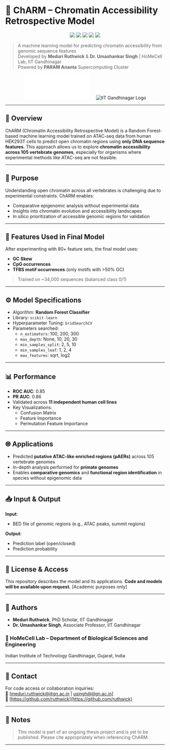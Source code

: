 # 🧬 ChARM – Chromatin Accessibility Retrospective Model

<p align="center">
  <img src="https://img.shields.io/badge/Language-Python-blue.svg">
  <img src="https://img.shields.io/badge/Model-RandomForest-success.svg">
  <img src="https://img.shields.io/badge/License-Available%20on%20Request-lightgrey.svg">
  <img src="https://img.shields.io/badge/Made%20with-PARAM%20Ananta-9cf.svg">
  <img src="https://img.shields.io/badge/Institution-IITGN-blueviolet.svg">
</p>

> A machine learning model for predicting chromatin accessibility from genomic sequence features  
> Developed by **Meduri Ruthwick** & **Dr. Umashankar Singh** | HoMeCell Lab, IIT Gandhinagar  
> Powered by **PARAM Ananta** Supercomputing Cluster 

<p align="center">
  <img src="https://github.com/Sympart/sympart/blob/main/Images/Logos/HoMeCell%20Lab%20Logo-TP.001.png" alt="HoMeCell Lab Logo" height="80"/>
  &nbsp;&nbsp;&nbsp;
  <img src="URL_TO_IITGN_LOGO" alt="IIT Gandhinagar Logo" height="80"/>
</p>

---

## 📌 Overview

ChARM (Chromatin Accessibility Retrospective Model) is a Random Forest-based machine learning model trained on ATAC-seq data from human HEK293T cells to predict open chromatin regions using **only DNA sequence features**. This approach allows us to explore **chromatin accessibility across 105 vertebrate genomes**, especially for organisms where experimental methods like ATAC-seq are not feasible.

---

## 🎯 Purpose

Understanding open chromatin across all vertebrates is challenging due to experimental constraints. ChARM enables:
- Comparative epigenomic analysis without experimental data
- Insights into chromatin evolution and accessibility landscapes
- In silico prioritization of accessible genomic regions for validation

---

## 🧠 Features Used in Final Model

After experimenting with 80+ feature sets, the final model uses:
- **GC Skew**
- **CpG occurrences**
- **TFBS motif occurrences** (only motifs with >50% GC)

> Trained on ~34,000 sequences (balanced class 0/1)

---

## ⚙️ Model Specifications

- Algorithm: **Random Forest Classifier**
- Library: `scikit-learn`
- Hyperparameter Tuning: `GridSearchCV`
- Parameters searched:
  - `n_estimators`: 100, 200, 300
  - `max_depth`: None, 10, 20, 30
  - `min_samples_split`: 2, 5, 10
  - `min_samples_leaf`: 1, 2, 4
  - `max_features`: sqrt, log2

---

## 📊 Performance

- **ROC AUC**: 0.85  
- **PR AUC**: 0.86  
- Validated across **11 independent human cell lines**
- Key Visualizations:
  - Confusion Matrix
  - Feature Importance
  - Permutation Feature Importance

---

## 🌐 Applications

- Predicted **putative ATAC-like enriched regions (pAERs)** across 105 vertebrate genomes
- In-depth analysis performed for **primate genomes**
- Enables **comparative genomics** and **functional region identification** in species without epigenomic data

---

## 📥 Input & Output

**Input**:  
- BED file of genomic regions (e.g., ATAC peaks, summit regions)

**Output**:  
- Prediction label (open/closed)
- Prediction probability

---

## 📜 License & Access

This repository describes the model and its applications. **Code and models will be available upon request.** [Academic purposes only]

---

## 👤 Authors

- **Meduri Ruthwick**, PhD Scholar, IIT Gandhinagar
- **Dr. Umashankar Singh**, Associate Professor, IIT Gandhinagar

### 🔬 HoMeCell Lab – Department of Biological Sciences and Engineering

Indian Institute of Technology Gandhinagar, Gujarat, India

---

## 📣 Contact

For code access or collaboration inquiries:\
📧 [[meduri.ruthwick@iitgn.ac.in](mailto\:meduri.ruthwick@iitgn.ac.in) | [usingh@iitgn.ac.in](mailto\:usingh@iitgn.ac.in)]\
🔗 [https://github.com/ruthwick](https://github.com/ruthwick)

---

## 📌 Notes

> This model is part of an ongoing thesis project and is yet to be published. Please cite appropriately when referencing ChARM.

---